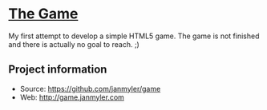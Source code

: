 # [The Game](http://game.janmyler.com)

My first attempt to develop a simple HTML5 game. The game is not finished and there is actually no goal to reach. ;)

## Project information

* Source: https://github.com/janmyler/game
* Web: http://game.janmyler.com

